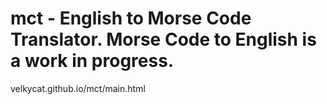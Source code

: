 # mct - English to Morse Code Translator. Morse Code to English is a work in progress.
velkycat.github.io/mct/main.html
